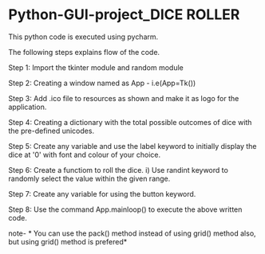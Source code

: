 # Python-GUI-project_DICE ROLLER 

This python code is executed using pycharm.

The following steps explains flow of the code.

Step 1: Import the tkinter module and random module 

Step 2:  Creating a window named as App - i.e(App=Tk()) 

Step 3: Add .ico file to resources as shown and make it as logo for the application.

Step 4: Creating a dictionary with the total possible outcomes of dice with the pre-defined unicodes. 

Step 5: Create any variable and use the label keyword to initially display the dice at '0' with font and colour of your choice. 

Step 6: Create a functiom to roll the dice. i) Use randint keyword to randomly select the value within the given range. 

Step 7: Create any variable for using the button keyword. 

Step 8: Use the command App.mainloop() to execute the above written code.

note- * You can use the pack() method instead of using grid() method also, but using grid() method is prefered*
